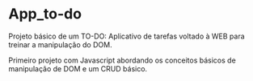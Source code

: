 # App_to-do

Projeto básico de um TO-DO: Aplicativo de tarefas voltado à
WEB para treinar a manipulação do DOM.

Primeiro projeto com Javascript abordando os conceitos
básicos de manipulação de DOM e um CRUD básico.
